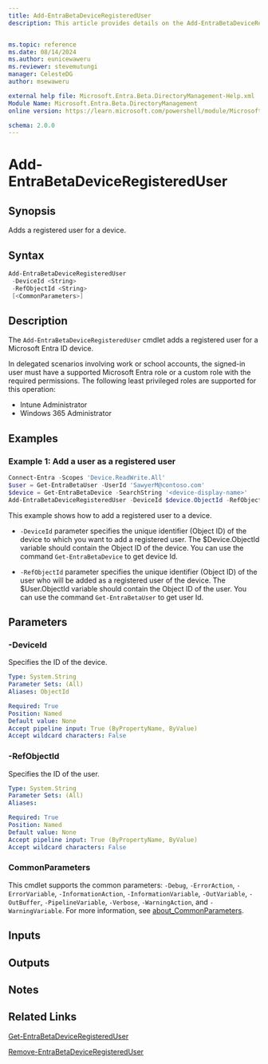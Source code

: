 ```yaml
---
title: Add-EntraBetaDeviceRegisteredUser
description: This article provides details on the Add-EntraBetaDeviceRegisteredUser command.


ms.topic: reference
ms.date: 08/14/2024
ms.author: eunicewaweru
ms.reviewer: stevemutungi
manager: CelesteDG
author: msewaweru

external help file: Microsoft.Entra.Beta.DirectoryManagement-Help.xml
Module Name: Microsoft.Entra.Beta.DirectoryManagement
online version: https://learn.microsoft.com/powershell/module/Microsoft.Entra.Beta.DirectoryManagement/Add-EntraBetaDeviceRegisteredUser

schema: 2.0.0
---
```


# Add-EntraBetaDeviceRegisteredUser

## Synopsis

Adds a registered user for a device.

## Syntax

```powershell
Add-EntraBetaDeviceRegisteredUser
 -DeviceId <String>
 -RefObjectId <String>
 [<CommonParameters>]
```

## Description

The `Add-EntraBetaDeviceRegisteredUser` cmdlet adds a registered user for a Microsoft Entra ID device.

In delegated scenarios involving work or school accounts, the signed-in user must have a supported Microsoft Entra role or a custom role with the required permissions. The following least privileged roles are supported for this operation:

- Intune Administrator  
- Windows 365 Administrator

## Examples

### Example 1: Add a user as a registered user

```powershell
Connect-Entra -Scopes 'Device.ReadWrite.All'
$user = Get-EntraBetaUser -UserId 'SawyerM@contoso.com'
$device = Get-EntraBetaDevice -SearchString '<device-display-name>'
Add-EntraBetaDeviceRegisteredUser -DeviceId $device.ObjectId -RefObjectId $user.Id
```

This example shows how to add a registered user to a device.

- `-DeviceId` parameter specifies the unique identifier (Object ID) of the device to which you want to add a registered user. The $Device.ObjectId variable should contain the Object ID of the device. You can use the command `Get-EntraBetaDevice` to get device Id.

- `-RefObjectId` parameter specifies the unique identifier (Object ID) of the user who will be added as a registered user of the device. The $User.ObjectId variable should contain the Object ID of the user. You can use the command `Get-EntraBetaUser` to get user Id.

## Parameters

### -DeviceId

Specifies the ID of the device.

```yaml
Type: System.String
Parameter Sets: (All)
Aliases: ObjectId

Required: True
Position: Named
Default value: None
Accept pipeline input: True (ByPropertyName, ByValue)
Accept wildcard characters: False
```

### -RefObjectId

Specifies the ID of the user.

```yaml
Type: System.String
Parameter Sets: (All)
Aliases:

Required: True
Position: Named
Default value: None
Accept pipeline input: True (ByPropertyName, ByValue)
Accept wildcard characters: False
```

### CommonParameters

This cmdlet supports the common parameters: `-Debug`, `-ErrorAction`, `-ErrorVariable`, `-InformationAction`, `-InformationVariable`, `-OutVariable`, `-OutBuffer`, `-PipelineVariable`, `-Verbose`, `-WarningAction`, and `-WarningVariable`. For more information, see [about_CommonParameters](https://go.microsoft.com/fwlink/?LinkID=113216).

## Inputs

## Outputs

## Notes

## Related Links

[Get-EntraBetaDeviceRegisteredUser](Get-EntraBetaDeviceRegisteredUser.md)

[Remove-EntraBetaDeviceRegisteredUser](Remove-EntraBetaDeviceRegisteredUser.md)
